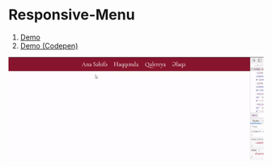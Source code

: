 # Responsive-Menu
1. [Demo](https://fuadsuleymanli.xyz/Demos/responsivemenu) 
2. [Demo (Codepen)](https://codepen.io/fuads062/pen/dyXjGGV)

![SreenShot](screenshot.gif)


